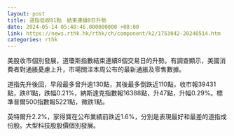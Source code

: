 ```yaml
---
layout: post
title: 道指低收81點　結束連續8日升勢
date: 2024-05-14 05:40:46.000000000 +08:00
link: https://news.rthk.hk/rthk/ch/component/k2/1753042-20240514.htm
categories: rthk
---
```


美股收市個別發展，道瓊斯指數結束連續8個交易日的升勢。有調查顯示，美國消費者對通脹憂慮上升，市場關注本周公布的最新通脹及零售數據。

道指先升後回，早段最多曾升逾130點，其後最多倒跌近110點，收市報39431點，跌81點，跌幅0.21%，納斯達克指數報16388點，升47點，升幅0.29%。標準普爾500指數報5221點，微跌1點。

英特爾升2.2%，家得寶在公布業績前跌近1.6%，分別是表現最好和最差的道指成份股。大型科技股股價個別發展。
